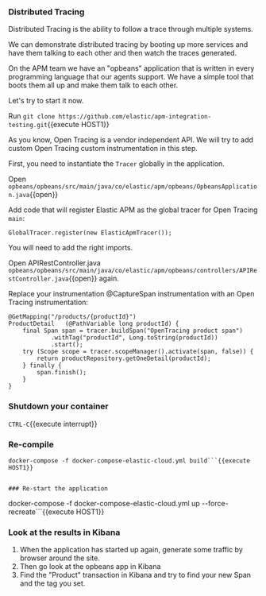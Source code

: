 ### Distributed Tracing

Distributed Tracing is the ability to follow a trace through multiple systems.

We can demonstrate distributed tracing by booting up more services and have them talking to each other and then watch the traces generated.

On the APM team we have an "opbeans" application that is written in every programming language that our agents support. We have a simple tool that boots them all up and make them talk to each other.

Let's try to start it now.


Run `git clone https://github.com/elastic/apm-integration-testing.git`{{execute HOST1}}

As you know, Open Tracing is a vendor independent API. We will try to add custom Open Tracing custom instrumentation in this step.

First, you need to instantiate the `Tracer` globally in the application.

Open `opbeans/opbeans/src/main/java/co/elastic/apm/opbeans/OpbeansApplication.java`{{open}}

Add code that will register Elastic APM as the global tracer for Open Tracing `main`: 

```
GlobalTracer.register(new ElasticApmTracer());
```

You will need to add the right imports.

Open APIRestController.java `opbeans/opbeans/src/main/java/co/elastic/apm/opbeans/controllers/APIRestController.java`{{open}} again.

Replace your instrumentation @CaptureSpan instrumentation with an Open Tracing instrumentation:


```
@GetMapping("/products/{productId}")
ProductDetail   (@PathVariable long productId) {
    final Span span = tracer.buildSpan("OpenTracing product span")
            .withTag("productId", Long.toString(productId))
            .start();
    try (Scope scope = tracer.scopeManager().activate(span, false)) {
        return productRepository.getOneDetail(productId);
    } finally {
        span.finish();
    }
}
```


### Shutdown your container
`CTRL-C`{{execute interrupt}}


### Re-compile
```cd /root/course/opbeans/
docker-compose -f docker-compose-elastic-cloud.yml build```{{execute HOST1}} 


### Re-start the application
```
docker-compose -f docker-compose-elastic-cloud.yml up --force-recreate```{{execute HOST1}}


### Look at the results in Kibana

1. When the application has started up again, generate some traffic by browser around the site.
1. Then go look at the opbeans app in Kibana
1. Find the "Product" transaction in Kibana and try to find your new Span and the tag you set.


